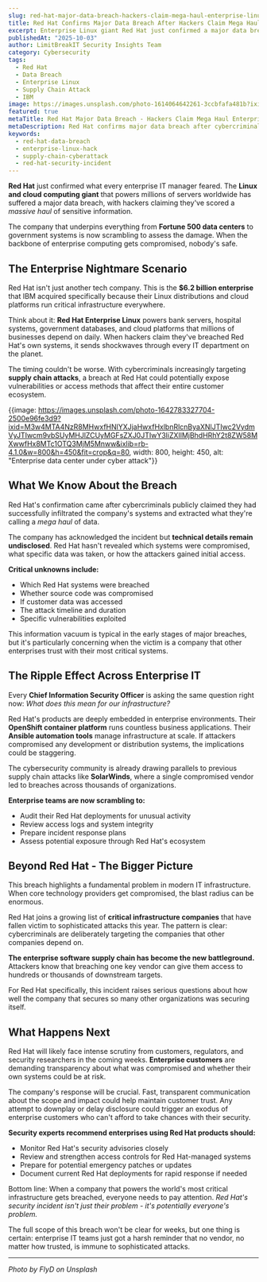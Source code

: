 ```yaml
---
slug: red-hat-major-data-breach-hackers-claim-mega-haul-enterprise-linux
title: Red Hat Confirms Major Data Breach After Hackers Claim Mega Haul
excerpt: Enterprise Linux giant Red Hat just confirmed a major data breach after cybercriminals claimed they scored a massive haul of sensitive data
publishedAt: "2025-10-03"
author: LimitBreakIT Security Insights Team
category: Cybersecurity
tags:
  - Red Hat
  - Data Breach
  - Enterprise Linux
  - Supply Chain Attack
  - IBM
image: https://images.unsplash.com/photo-1614064642261-3ccbfafa481b?ixid=M3w4MTA4NzR8MHwxfHNlYXJjaHwxfHxjeWJlcnNlY3VyaXR5JTIwcmVkLWhhdC1kYXRhLWJyZWFjaCUyMGVudGVycHJpc2UtbGludXgtaGFja3xlbnwxfDB8fHwxNzU5NDcyMzkxfDA&ixlib=rb-4.1.0&w=1200&h=600&fit=crop&q=80
featured: true
metaTitle: Red Hat Major Data Breach - Hackers Claim Mega Haul Enterprise Linux
metaDescription: Red Hat confirms major data breach after cybercriminals claim massive haul. The enterprise Linux giant's compromise sends shockwaves through IT departments worldwide
keywords:
  - red-hat-data-breach
  - enterprise-linux-hack
  - supply-chain-cyberattack
  - red-hat-security-incident
---
```


**Red Hat** just confirmed what every enterprise IT manager feared. The **Linux and cloud computing giant** that powers millions of servers worldwide has suffered a major data breach, with hackers claiming they've scored a *massive haul* of sensitive information.

The company that underpins everything from **Fortune 500 data centers** to government systems is now scrambling to assess the damage. When the backbone of enterprise computing gets compromised, nobody's safe.

## **The Enterprise Nightmare Scenario**

Red Hat isn't just another tech company. This is the **$6.2 billion enterprise** that IBM acquired specifically because their Linux distributions and cloud platforms run critical infrastructure everywhere.

Think about it: **Red Hat Enterprise Linux** powers bank servers, hospital systems, government databases, and cloud platforms that millions of businesses depend on daily. When hackers claim they've breached Red Hat's own systems, it sends shockwaves through every IT department on the planet.

The timing couldn't be worse. With cybercriminals increasingly targeting **supply chain attacks**, a breach at Red Hat could potentially expose vulnerabilities or access methods that affect their entire customer ecosystem.

{{image: https://images.unsplash.com/photo-1642783327704-2500e96fe3d9?ixid=M3w4MTA4NzR8MHwxfHNlYXJjaHwxfHxlbnRlcnByaXNlJTIwc2VydmVyJTIwcm9vbSUyMHJlZCUyMGFsZXJ0JTIwY3liZXIlMjBhdHRhY2t8ZW58MXwwfHx8MTc1OTQ3MjM5Mnww&ixlib=rb-4.1.0&w=800&h=450&fit=crop&q=80, width: 800, height: 450, alt: "Enterprise data center under cyber attack"}}

## **What We Know About the Breach**

Red Hat's confirmation came after cybercriminals publicly claimed they had successfully infiltrated the company's systems and extracted what they're calling a *mega haul* of data. 

The company has acknowledged the incident but **technical details remain undisclosed**. Red Hat hasn't revealed which systems were compromised, what specific data was taken, or how the attackers gained initial access.

**Critical unknowns include:**
- Which Red Hat systems were breached
- Whether source code was compromised  
- If customer data was accessed
- The attack timeline and duration
- Specific vulnerabilities exploited

This information vacuum is typical in the early stages of major breaches, but it's particularly concerning when the victim is a company that other enterprises trust with their most critical systems.

## **The Ripple Effect Across Enterprise IT**

Every **Chief Information Security Officer** is asking the same question right now: *What does this mean for our infrastructure?*

Red Hat's products are deeply embedded in enterprise environments. Their **OpenShift container platform** runs countless business applications. Their **Ansible automation tools** manage infrastructure at scale. If attackers compromised any development or distribution systems, the implications could be staggering.

The cybersecurity community is already drawing parallels to previous supply chain attacks like **SolarWinds**, where a single compromised vendor led to breaches across thousands of organizations.

**Enterprise teams are now scrambling to:**
- Audit their Red Hat deployments for unusual activity
- Review access logs and system integrity
- Prepare incident response plans
- Assess potential exposure through Red Hat's ecosystem

## **Beyond Red Hat - The Bigger Picture**

This breach highlights a fundamental problem in modern IT infrastructure. When core technology providers get compromised, the blast radius can be enormous.

Red Hat joins a growing list of **critical infrastructure companies** that have fallen victim to sophisticated attacks this year. The pattern is clear: cybercriminals are deliberately targeting the companies that other companies depend on.

**The enterprise software supply chain has become the new battleground.** Attackers know that breaching one key vendor can give them access to hundreds or thousands of downstream targets.

For Red Hat specifically, this incident raises serious questions about how well the company that secures so many other organizations was securing itself.

## **What Happens Next**

Red Hat will likely face intense scrutiny from customers, regulators, and security researchers in the coming weeks. **Enterprise customers** are demanding transparency about what was compromised and whether their own systems could be at risk.

The company's response will be crucial. Fast, transparent communication about the scope and impact could help maintain customer trust. Any attempt to downplay or delay disclosure could trigger an exodus of enterprise customers who can't afford to take chances with their security.

**Security experts recommend enterprises using Red Hat products should:**
- Monitor Red Hat's security advisories closely
- Review and strengthen access controls for Red Hat-managed systems  
- Prepare for potential emergency patches or updates
- Document current Red Hat deployments for rapid response if needed

Bottom line: When a company that powers the world's most critical infrastructure gets breached, everyone needs to pay attention. *Red Hat's security incident isn't just their problem - it's potentially everyone's problem.*

The full scope of this breach won't be clear for weeks, but one thing is certain: enterprise IT teams just got a harsh reminder that no vendor, no matter how trusted, is immune to sophisticated attacks.

---

*Photo by FlyD on Unsplash*